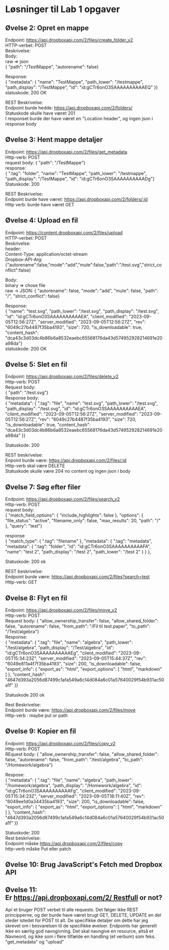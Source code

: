 # Løsninger til Lab 1 opgaver
## Øvelse 2: Opret en mappe
Endpoint: https://api.dropboxapi.com/2/files/create_folder_v2    
HTTP-verbet: POST    
Beskrivelse:    
Body:    
raw => json    
{    "path": "/TestMappe",    "autorename": false}    


Response:    
{    "metadata": {        "name": "TestMappe",        "path_lower": "/testmappe",        "path_display": "/TestMappe",        "id": "id:gCTr6onO3SAAAAAAAAAAEQ"    }}    
statuskode: 200 OK  

REST Beskrivelse:     
Endpoint burde hedde: https://api.dropboxapi.com/2/folders/    
Statuskode skulle have været 201    
I responset burde der have været en "Location header", og ingen json i response body    



## Øvelse 3: Hent mappe detaljer
Endpoint: https://api.dropboxapi.com/2/files/get_metadata    
Http-verb: POST    
request body: {    "path": "/TestMappe"}    
response:     
{    ".tag": "folder",    "name": "TestMappe",    "path_lower": "/testmappe",    "path_display": "/TestMappe",    "id": "id:gCTr6onO3SAAAAAAAAAADg"}    
Statuskode: 200   

REST Beskrivelse:    
Endpoint burde have været: https://api.dropboxapi.com/2/folders/:id    
Http verb: burde have været GET      


## Øvelse 4: Upload en fil
Endpoint: https://content.dropboxapi.com/2/files/upload    
HTTP-verbet: POST    
Beskrivelse:    
header:    
Content-Type: application/octet-stream     
Dropbox-API-Arg: {"autorename":false,"mode":"add","mute":false,"path":"/test.svg","strict_conflict":false}    

Body:    
binary => chose file    
raw -> JSON: { "autorename": false, "mode": "add", "mute": false, "path": "/", "strict_conflict": false}    

Response:    
{ "name": "test.svg", "path_lower": "/test.svg", "path_display": "/test.svg", "id": "id:gCTr6onO3SAAAAAAAAAAEA", "client_modified": "2023-09-05T12:56:27Z", "server_modified": "2023-09-05T12:56:27Z", "rev": "6049c27b4487f35ba4193", "size": 720, "is_downloadable": true, "content_hash": "dca43c3d03dc4b86b6a8532eaebc65568176da43d574952928214691e20a98da"}    
statuskode: 200 OK    




## Øvelse 5: Slet en fil
Endpoint: https://api.dropboxapi.com/2/files/delete_v2    
Http-verb: POST    
Request body:     
{    "path": "/test.svg"}    
Response body:    
{    "metadata": {        ".tag": "file",        "name": "test.svg",        "path_lower": "/test.svg",        "path_display": "/test.svg",        "id": "id:gCTr6onO3SAAAAAAAAAAEA",        "client_modified": "2023-09-05T12:56:27Z",        "server_modified": "2023-09-05T12:56:27Z",        "rev": "6049c27b4487f35ba4193",        "size": 720,        "is_downloadable": true,        "content_hash": "dca43c3d03dc4b86b6a8532eaebc65568176da43d574952928214691e20a98da"    }}    

Statuskode: 200  

REST beskrivelse:    
Enpoint burde være: https://api.dropboxapi.com/2/files/:id    
Http-verb skal være DELETE    
Statuskode skulle være 204 no content og ingen json i body    

## Øvelse 7: Søg efter filer
Endpoint: https://api.dropboxapi.com/2/files/search_v2    
Http-verb: POST    
request body:    
{    "match_field_options": {        "include_highlights": false    },    "options": {        "file_status": "active",        "filename_only": false,        "max_results": 20,        "path": "/"    },    "query": "test"}

response    
{            "match_type": {                ".tag": "filename"            },            "metadata": {                ".tag": "metadata",                "metadata": {                    ".tag": "folder",                    "id": "id:gCTr6onO3SAAAAAAAAAAFA",                    "name": "test 2",                    "path_display": "/test 2",                    "path_lower": "/test 2"                }            }        },


Statuskode: 200 ok    


REST beskrivelse:    
Endpoint burde være: https://api.dropboxapi.com/2/files?search=test     
Http-verb: GET    




## Øvelse 8: Flyt en fil
Endpoint: https://api.dropboxapi.com/2/files/move_v2    
Http-verb: POST    
Request body: {    "allow_ownership_transfer": false,    "allow_shared_folder": false,    "autorename": false,    "from_path": "/Fil til test.paper",    "to_path": "/Test/algebra"}    
Response:    
{    "metadata": {        ".tag": "file",        "name": "algebra",        "path_lower": "/test/algebra",        "path_display": "/Test/algebra",        "id": "id:gCTr6onO3SAAAAAAAAAAEg",        "client_modified": "2023-09-05T15:34:23Z",        "server_modified": "2023-09-05T15:44:37Z",        "rev": "6049e811a4f7f35ba4193",        "size": 200,        "is_downloadable": false,        "export_info": {            "export_as": "html",            "export_options": [                "html",                "markdown"            ]        },        "content_hash": "4647d393a2056d87499c1afa549a6c14d084a6c01a57640029f54b931ac50a1f"    }}


Statuskode 200 ok


Rest Beskrivelse:    
Endpoint burde være: https://api.dropboxapi.com/2/files/move     
Http-verb : maybe put or path    



## Øvelse 9: Kopier en fil
Endpoint: https://api.dropboxapi.com/2/files/copy_v2    
Http-verb: POST    
REquest body: {    "allow_ownership_transfer": false,    "allow_shared_folder": false,    "autorename": false,    "from_path": "/test/algebra",    "to_path": "/Homework/algebra"}


Respose:    
{    "metadata": {        ".tag": "file",        "name": "algebra",        "path_lower": "/homework/algebra",        "path_display": "/Homework/algebra",        "id": "id:gCTr6onO3SAAAAAAAAAAFg",        "client_modified": "2023-09-05T15:34:23Z",        "server_modified": "2023-09-05T16:11:40Z",        "rev": "6049ee1d0a34435ba4193",        "size": 200,        "is_downloadable": false,        "export_info": {            "export_as": "html",            "export_options": [                "html",                "markdown"            ]        },        "content_hash": "4647d393a2056d87499c1afa549a6c14d084a6c01a57640029f54b931ac50a1f"    }}


Statuskode: 200    
Rest beskrivelse:    
Endpoint måske https://api.dropboxapi.com/2/files/copy    
http-verb måske Put eller patch    





## Øvelse 10: Brug JavaScript's Fetch med Dropbox API


## Øvelse 11: Er https://api.dropboxapi.com/2/ Restfull or not?
Api´et bruger POST verbet til alle requests. Det følger ikke REST principperne, og der burde have været brugt GET, DELETE, UPDATE en del steder istedet for POST til alt. 
De specifikke detaljer om dette har jeg skrevet om i besvarelsen til de specifikke øvelser. 
Endpoints har generelt ikke en særlig god navngivning. Det skal navngive en resource, altså et Navneord, og ikke som i flere tilfælde en handling (et verbum) som feks. "get_metadata" og "upload"

